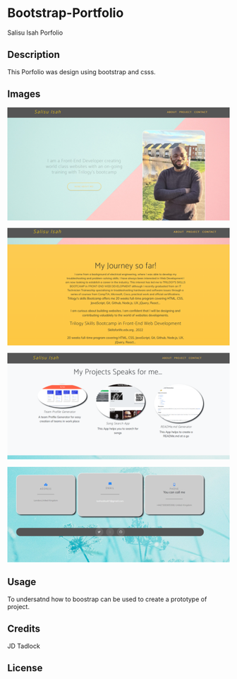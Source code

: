 # Bootstrap-Portfolio
Salisu Isah Porfolio

## Description

 This Porfolio was design using bootstrap and csss.


 ## Images

![image of the main](images/bootstrapImage1.png)

![about](images/bootstrapImage2.png)

![Project.](images/bootstrapImage4.png)

![contacts](images/bootstrapImage5.png)





 ## Usage

 To undersatnd how to boostrap can be used to create a prototype of project.

 ## Credits

 JD Tadlock

 ## License

 

